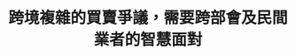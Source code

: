 ---
id: "80"
lang: zh-tw
description: 「宅配貨到付款（超商取貨付款）境外詐騙包裹氾濫，受害者求助無門！」連署案
propose_date: 2020-09-07
meeting_date: 2020-10-30
publish: "TRUE"
selected: "FALSE"
blog_selected: "FALSE"
thumbnail: https://img.youtube.com/vi/0UNUqgFtaK0/maxresdefault.jpg
cover: https://youtu.be/0UNUqgFtaK0
title: 跨境複雜的買賣爭議，需要跨部會及民間業者的智慧面對
introduction:
  content: >-
    海外網購遇到問題，消費者該怎麼辦？貨物從境外，經過報關，進到國內，最後到消費者手中，其實是一個比想像中更複雜的過程。政府能夠做多少？先從盤點現實、釐清爭點開始，面對新興的消費爭議，需要民間業者、團體與個人的力量一起面對，合作朝向解法的道路。這次，跨部會一起開了多場的籌備會議。前期的「對齊認知」工作，終於合併出一個完整對外的「流程圖」：簡化、轉譯並且聆聽，讓多元角色的知情（informed）討論成為可能。

    協作會議結束後，海關的實名認證App強化「委任查核」功能，各部會加強既有作為；國內兩大超商也決定善盡企業社會道德責任，協助民眾居中協調超商貨到付款領取的跨境包裹進行退款事宜。消費者與公私部門的多元角色對話、共思解法，讓複雜的議題得以推進、落實。
  image: https://cm.pdis.nat.gov.tw/images/post/11yVCIFJES_l9EbtZgr38a9qNyxkHdeo8.jpg
color: red
join:
  type: 提
  title: 「宅配貨到付款（超商取貨付款）境外詐騙包裹氾濫，受害者求助無門！」
  link: https://join.gov.tw/idea/detail/33b36712-70c3-410a-943a-1f7ad9720b9a
  image: https://cm.pdis.nat.gov.tw/images/post/1BjGHM3_Joly-ZRRxVL706TcxhtDKeeVO.jpg
layout: post
departments:
  - 交通部
  - 財政部
  - 內政部
  - 經濟部
tags:
  - 消費
  - 法規
  - 公私協力
embed:
  agenda_book:
    links:
      - https://issuu.com/pdis.tw/docs/______________________________________________80__
  mind_map:
    links:
      - https://miro.com/app/live-embed/o9J_klGENb8=/?moveToViewport=-13488,-269,32875,14845&embedAutoplay=true
  ministry_slide:
    links:
      - https://issuu.com/pdis.tw/docs/_e7_ac_ac80_e6_ac_a1_e5_8d_94_e4_bd_e89cac1a91bef4
      - https://issuu.com/pdis.tw/docs/_e9_96_8b_e6_94_be_e6_94_bf_e5_ba_9_a075ed55532b57
      - https://issuu.com/pdis.tw/docs/_e7_ac_ac80_e6_ac_a1_e5_8d_94_e4_bd_9c_e6_9c_83_e8
      - https://issuu.com/pdis.tw/docs/_e7_b0_a1_e5_a0_b1-_e5_a2_83_e5_a4_96_e8_a9_90_e9_
  host_slide:
    links:
      - https://issuu.com/pdis.tw/docs/_e9_96_8b_e6_94_be_e6_94_bf_e5_ba_9c_e7_ac_ac80_e6
  live:
    links:
      - https://www.youtube.com/watch?v=8cDsmdcbniE
  transcript:
    links:
      - https://sayit.pdis.nat.gov.tw/2020-10-30-%E9%96%8B%E6%94%BE%E6%94%BF%E5%BA%9C%E7%AC%AC80%E6%AC%A1%E5%8D%94%E4%BD%9C%E6%9C%83%E8%AD%B0
pictures:
  - https://cm.pdis.nat.gov.tw/images/post/13Es_ToCguvsVi38TZYB02qCN5nZnlpAj.jpg
  - https://cm.pdis.nat.gov.tw/images/post/1NGQZ9-4EWfdDto_vYO9KpYj7e-Lxjibo.jpg
  - https://cm.pdis.nat.gov.tw/images/post/1Lpc3LOYZr0Z5rOUnQ3MKY54RBRtzauQp.jpg
---